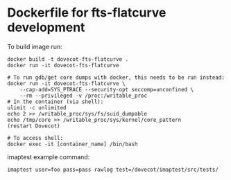 # Dockerfile for fts-flatcurve development

To build image run:

```
docker build -t dovecot-fts-flatcurve .
docker run -it dovecot-fts-flatcurve

# To run gdb/get core dumps with docker, this needs to be run instead:
docker run -it dovecot-fts-flatcurve \
	--cap-add=SYS_PTRACE --security-opt seccomp=unconfined \
	--rm --privileged -v /proc:/writable_proc
# In the container (via shell):
ulimit -c unlimited
echo 2 >> /writable_proc/sys/fs/suid_dumpable
echo /tmp/core >> /writable_proc/sys/kernel/core_pattern
(restart Dovecot)

# To access shell:
docker exec -it [container_name] /bin/bash
```

imaptest example command:
```
imaptest user=foo pass=pass rawlog test=/dovecot/imaptest/src/tests/
```

